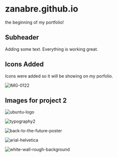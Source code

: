 # zanabre.github.io

the beginning of my portfolio!

## Subheader

Adding some text.
Everything is working great.

## Icons Added

Icons were added so it will be showing on my porfolio.

![IMG-0122](https://user-images.githubusercontent.com/55057828/189537660-3656d5f9-4d89-4d70-a9d2-c093cd82b63e.jpg)

## Images for project 2

![ubuntu-logo](https://user-images.githubusercontent.com/55057828/192906734-9447eda7-3504-4704-8aeb-8273605424f4.jpg)

![typography2](https://user-images.githubusercontent.com/55057828/192906930-466ba602-62da-4794-91aa-5ba8277712cd.jpg)

![back-to-the-future-poster](https://user-images.githubusercontent.com/55057828/192907069-e32a7528-4bce-40c1-8603-3968acba6f7f.jpg)

![arial-helvetica](https://user-images.githubusercontent.com/55057828/192907188-e12bb020-3305-44c9-b62e-25bedef3cd54.jpg)

![white-wall-rough-background](https://user-images.githubusercontent.com/55057828/192907311-7c31b089-62e4-433c-a31a-c765968fcaf8.jpg)